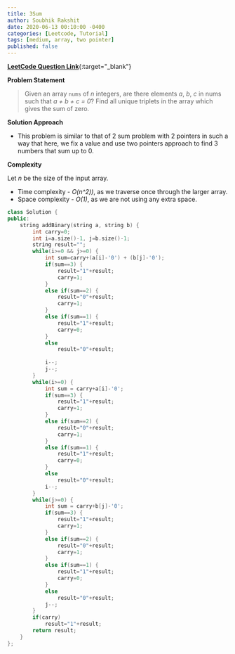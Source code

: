 ```yaml
---
title: 3Sum
author: Soubhik Rakshit
date: 2020-06-13 00:10:00 -0400
categories: [Leetcode, Tutorial]
tags: [medium, array, two pointer]
published: false
---
```


[**LeetCode Question Link**](https://leetcode.com/problems/3sum/){:target="_blank"}

**Problem Statement**

> Given an array `nums` of _n_ integers, are there elements _a_, _b_, _c_ in nums such that _a + b + c = 0_? Find all unique triplets in the array which gives the sum of zero.

**Solution Approach**

* This problem is similar to that of 2 sum problem with 2 pointers in such a way that here, we fix a value and use two pointers approach to find 3 numbers that sum up to 0.

**Complexity**

Let _n_ be the size of the input array.
* Time complexity - _O(n^2))_, as we traverse once through the larger array.
* Space complexity - _O(1)_, as we are not using any extra space.

```c++
class Solution {
public:
    string addBinary(string a, string b) {
        int carry=0;
        int i=a.size()-1, j=b.size()-1;
        string result="";
        while(i>=0 && j>=0) {
            int sum=carry+(a[i]-'0') + (b[j]-'0');
            if(sum==3) {
                result="1"+result;
                carry=1;
            }
            else if(sum==2) {
                result="0"+result;
                carry=1;
            }
            else if(sum==1) {
                result="1"+result;
                carry=0;
            }
            else
                result="0"+result;
            
            i--;
            j--;
        }
        while(i>=0) {
            int sum = carry+a[i]-'0';
            if(sum==3) {
                result="1"+result;
                carry=1;
            }
            else if(sum==2) {
                result="0"+result;
                carry=1;
            }
            else if(sum==1) {
                result="1"+result;
                carry=0;
            }
            else
                result="0"+result;
            i--;
        }
        while(j>=0) {
            int sum = carry+b[j]-'0';
            if(sum==3) {
                result="1"+result;
                carry=1;
            }
            else if(sum==2) {
                result="0"+result;
                carry=1;
            }
            else if(sum==1) {
                result="1"+result;
                carry=0;
            }
            else
                result="0"+result;
            j--;
        }
        if(carry)
            result="1"+result;
        return result;
    }
};
```